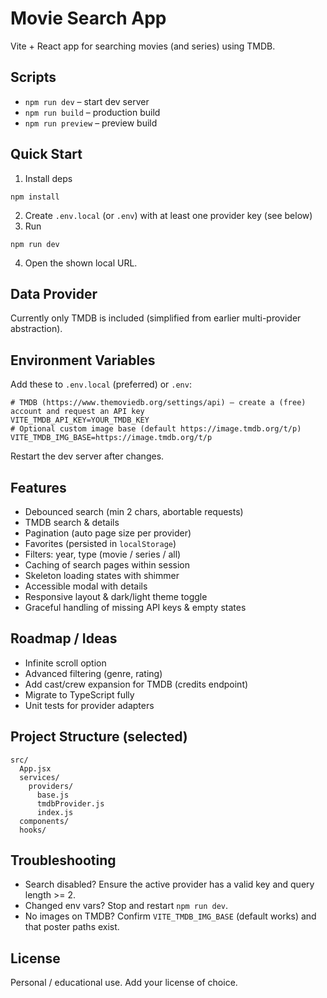 # Movie Search App

Vite + React app for searching movies (and series) using TMDB.

## Scripts
- `npm run dev` – start dev server
- `npm run build` – production build
- `npm run preview` – preview build

## Quick Start
1. Install deps
```
npm install
```
2. Create `.env.local` (or `.env`) with at least one provider key (see below)
3. Run
```
npm run dev
```
4. Open the shown local URL.

## Data Provider
Currently only TMDB is included (simplified from earlier multi-provider abstraction).

## Environment Variables
Add these to `.env.local` (preferred) or `.env`:
```
# TMDB (https://www.themoviedb.org/settings/api) – create a (free) account and request an API key
VITE_TMDB_API_KEY=YOUR_TMDB_KEY
# Optional custom image base (default https://image.tmdb.org/t/p)
VITE_TMDB_IMG_BASE=https://image.tmdb.org/t/p
```
Restart the dev server after changes.

## Features
- Debounced search (min 2 chars, abortable requests)
- TMDB search & details
- Pagination (auto page size per provider)
- Favorites (persisted in `localStorage`)
- Filters: year, type (movie / series / all)
- Caching of search pages within session
- Skeleton loading states with shimmer
- Accessible modal with details
- Responsive layout & dark/light theme toggle
- Graceful handling of missing API keys & empty states

## Roadmap / Ideas
- Infinite scroll option
- Advanced filtering (genre, rating)
- Add cast/crew expansion for TMDB (credits endpoint)
- Migrate to TypeScript fully
- Unit tests for provider adapters

## Project Structure (selected)
```
src/
  App.jsx
  services/
    providers/
      base.js
      tmdbProvider.js
      index.js
  components/
  hooks/
```

## Troubleshooting
- Search disabled? Ensure the active provider has a valid key and query length >= 2.
- Changed env vars? Stop and restart `npm run dev`.
- No images on TMDB? Confirm `VITE_TMDB_IMG_BASE` (default works) and that poster paths exist.

## License
Personal / educational use. Add your license of choice.


